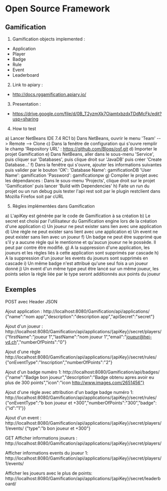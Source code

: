 Open Source Framework
======================================================

Gamification
------------

1) Gamification objects implemented :
  - Application
  - Player
  - Badge
  - Rule
  - Event
  - Leaderboard

2) Link to apiary :
  - http://docs.rggamification.apiary.io/

3) Presentation : 
  - https://drive.google.com/file/d/0B_T2yzmXk7OiamtxbzdxTDdMcFk/edit?usp=sharing

4) How to test

a) Lancer NetBeans IDE 7.4 RC1
b) Dans NetBeans, ouvrir le menu 'Team' --> Remote --> Clone
c) Dans la fenêtre de configuration qui s'ouvre remplir le champ 'Repository URL' : https://github.com/Bloqs/osf.git
d) Importer le projet Gamification
e) Dans NetBeans, aller dans le sous-menu 'Service', puis cliquer sur 'Databases', puis clique droit sur 'JavaDB' puis créer 'Create Database...' 
f) Dans la fenêtre qui s'ouvre, ajouter les informations suivantes puis valider par le bouton 'OK':
      'Database Name': gamificationDB
	  'User Name': gamification
	  'Password': gamificationpw
g) Compiler le projet avec les dépendances : Dans le sous-menu 'Projects', clique droit sur le projet 'Gamification' puis lancer 'Build with Dependencies'
h) Faite un run du projet ou un run debug puis tester l'api rest soit par le plugin restclient dans Mozilla Firefox soit par cURL 

5) Règles implémentées dans Gamification

a) L'apiKey est générée par le code de Gamification à sa création
b) Le secret est choisi par l'utilisateur du Gamification engine lors de la création d'une application
c) Un joueur ne peut exister sans lien avec une application
d) Une règle ne peut exister sans lient avec une application
e) Un event ne peut exister sans lien avec un joueur
f) Un badge ne peut être supprimé que s'il y a aucune règle qui le mentionne et qu'aucun joueur ne le possède. Il peut par contre être modifié.
g) A la suppression d'une application, les joueurs et les règles liés à cette application sont supprimés par cascade
h) A la suppression d'un joueur les events du joueurs sont supprimés en cascade
i) Un même badge n'est attribué qu'une seul fois a un joueur donné
j) Un event d'un même type peut être lancé sur un même joueur, les points selon la règle liée par le type seront additionnés aux points du joueur

Exemples
--------
POST avec Header JSON

Ajout application : 
http://localhost:8080/Gamification/api/applications/
{"name":"nom app","description":"description app","apiSecret":"secret"}

Ajout d'un joueur : 
http://localhost:8080/Gamification/api/applications/{apiKey}/secret/players/
{"firstName":"joueur 1","lastName":"nom joueur 1","email":"joueur@hei-vd.ch","numberOfPoints":"0"}

Ajout d'une règle
http://localhost:8080/Gamification/api/applications/{apiKey}/secret/rules/
{"onEventType":"Inscription","numberOfPoints":"2"}

Ajout d'un badge numéro 1:
http://localhost:8080/Gamification/api/badges/
{"name":"Badge bon joueur","description":"Badge obtenu apres avoir eu plus de 300 points","icon":"icon http://www.images.com/2651456"}

Ajout d'une règle avec attribution d'un badge badge numéro 1:
http://localhost:8080/Gamification/api/applications/{apiKey}/secret/rules/
{"onEventType":"b bon joueur et +300","numberOfPoints":"300","badge":{"id":"1"}}

Ajout d'un event :
http://localhost:8080/Gamification/api/applications/{apiKey}/secret/players/1/events/
{"type":"b bon joueur et +300"}

GET
Afficher informations joueurs :
http://localhost:8080/Gamification/api/applications/{apiKey}/secret/players/

Afficher informations events du joueur 1:
http://localhost:8080/Gamification/api/applications/{apiKey}/secret/players/1/events/

Afficher les joueurs avec le plus de points:
http://localhost:8080/Gamification/api/applications/{apiKey}/secret/leaderboard/



